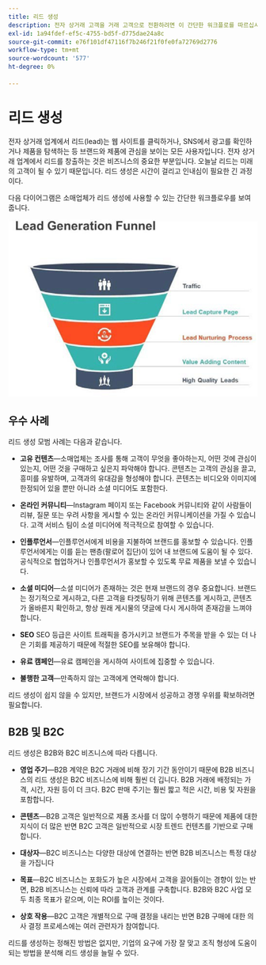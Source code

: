 ```yaml
---
title: 리드 생성
description: 전자 상거래 고객을 거래 고객으로 전환하려면 이 간단한 워크플로를 따르십시오.
exl-id: 1a94fdef-ef5c-4755-bd5f-d775dae24a8c
source-git-commit: e76f101df47116f7b246f21f0fe0fa72769d2776
workflow-type: tm+mt
source-wordcount: '577'
ht-degree: 0%

---
```


# 리드 생성

전자 상거래 업계에서 리드(lead)는 웹 사이트를 클릭하거나, SNS에서 광고를 확인하거나 제품을 탐색하는 등 브랜드와 제품에 관심을 보이는 모든 사용자입니다. 전자 상거래 업계에서 리드를 창출하는 것은 비즈니스의 중요한 부분입니다. 오늘날 리드는 미래의 고객이 될 수 있기 때문입니다. 리드 생성은 시간이 걸리고 인내심이 필요한 긴 과정이다.

다음 다이어그램은 소매업체가 리드 생성에 사용할 수 있는 간단한 워크플로우를 보여 줍니다.

![리드 생성 단계 다이어그램](../../assets/playbooks/lead-generation-funnel.png)

## 우수 사례

리드 생성 모범 사례는 다음과 같습니다.

- **고유 컨텐츠**—소매업체는 조사를 통해 고객이 무엇을 좋아하는지, 어떤 것에 관심이 있는지, 어떤 것을 구매하고 싶은지 파악해야 합니다. 콘텐츠는 고객의 관심을 끌고, 흥미를 유발하며, 고객과의 유대감을 형성해야 합니다. 콘텐츠는 비디오와 이미지에 한정되어 있을 뿐만 아니라 소셜 미디어도 포함한다.

- **온라인 커뮤니티**—Instagram 페이지 또는 Facebook 커뮤니티와 같이 사람들이 리뷰, 질문 또는 우려 사항을 게시할 수 있는 온라인 커뮤니케이션을 가질 수 있습니다. 고객 서비스 팀이 소셜 미디어에 적극적으로 참여할 수 있습니다.

- **인플루언서**—인플루언서에게 비용을 지불하여 브랜드를 홍보할 수 있습니다. 인플루언서에게는 이를 듣는 팬층(팔로어 집단)이 있어 내 브랜드에 도움이 될 수 있다. 공식적으로 협업하거나 인플루언서가 홍보할 수 있도록 무료 제품을 보낼 수 있습니다.

- **소셜 미디어**—소셜 미디어가 존재하는 것은 현재 브랜드의 경우 중요합니다. 브랜드는 정기적으로 게시하고, 다른 고객을 타겟팅하기 위해 콘텐츠를 게시하고, 콘텐츠가 올바른지 확인하고, 항상 원래 게시물의 댓글에 다시 게시하여 존재감을 느껴야 합니다.

- **SEO** SEO 등급은 사이트 트래픽을 증가시키고 브랜드가 주목을 받을 수 있는 더 나은 기회를 제공하기 때문에 적절한 SEO를 보유해야 합니다.

- **유료 캠페인**—유료 캠페인을 게시하여 사이트에 집중할 수 있습니다.

- **불행한 고객**—만족하지 않는 고객에게 연락해야 합니다.

리드 생성이 쉽지 않을 수 있지만, 브랜드가 시장에서 성공하고 경쟁 우위를 확보하려면 필요합니다.

## B2B 및 B2C

리드 생성은 B2B와 B2C 비즈니스에 따라 다릅니다.

- **영업 주기**—B2B 계약은 B2C 거래에 비해 장기 기간 동안이기 때문에 B2B 비즈니스의 리드 생성은 B2C 비즈니스에 비해 훨씬 더 깁니다. B2B 거래에 배정되는 가격, 시간, 자원 등이 더 크다. B2C 판매 주기는 훨씬 짧고 적은 시간, 비용 및 자원을 포함합니다.

- **콘텐츠**—B2B 고객은 일반적으로 제품 조사를 더 많이 수행하기 때문에 제품에 대한 지식이 더 많은 반면 B2C 고객은 일반적으로 시장 트렌드 컨텐츠를 기반으로 구매합니다.

- **대상자**—B2C 비즈니스는 다양한 대상에 연결하는 반면 B2B 비즈니스는 특정 대상을 가집니다

- **목표**—B2C 비즈니스는 포화도가 높은 시장에서 고객을 끌어들이는 경향이 있는 반면, B2B 비즈니스는 신뢰에 따라 고객과 관계를 구축합니다. B2B와 B2C 사업 모두 최종 목표가 같으며, 이는 ROI를 높이는 것이다.

- **상호 작용**—B2C 고객은 개별적으로 구매 결정을 내리는 반면 B2B 구매에 대한 의사 결정 프로세스에는 여러 관련자가 참여합니다.

리드를 생성하는 정해진 방법은 없지만, 기업의 요구에 가장 잘 맞고 조직 형성에 도움이 되는 방법을 분석해 리드 생성을 늘릴 수 있다.
